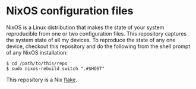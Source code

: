 # NixOS configuration files

NixOS is a Linux distribution that makes the state of your system
reproducible from one or two configuration files. This repository
captures the system state of all my devices. To reproduce the state of
any one device, checkout this repository and do the following from the
shell prompt of any NixOS installation:

```shell
$ cd /path/to/this/repo
$ sudo nixos-rebuild switch ".#$HOST"
```

This repository is a Nix [flake][flakes].

[flakes]: https://wiki.nixos.org/wiki/Flakes
